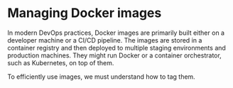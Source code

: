 # Managing Docker images

In modern DevOps practices, Docker images are primarily built either on a developer machine or a CI/CD pipeline. The images are stored in a container registry and then deployed to multiple staging environments and production machines. They might run Docker or a container orchestrator, such as Kubernetes, on top of them.

To efficiently use images, we must understand how to tag them.
